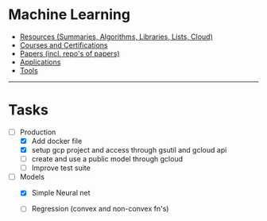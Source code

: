 # Machine Learning

- [Resources (Summaries, Algorithms, Libraries, Lists, Cloud)](./resources)
- [Courses and Certifications](./courses)
- [Papers (incl. repo's of papers)](./papers)
- [Applications](./applications)
- [Tools](./tools)

---
# Tasks
- [ ] Production
  - [x] Add docker file
  - [x] setup gcp project and access through gsutil and gcloud api
  - [ ] create and use a public model through gcloud
  - [ ] Improve test suite
- [ ] Models 
  - [x] Simple Neural net
  - [ ] Regression (convex and non-convex fn's)



